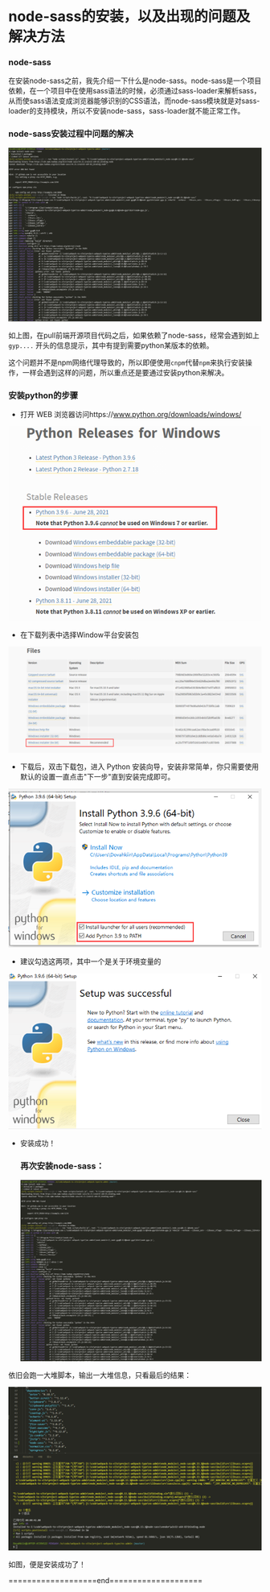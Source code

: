 # node-sass的安装，以及出现的问题及解决方法

### node-sass

在安装node-sass之前，我先介绍一下什么是node-sass。node-sass是一个项目依赖，在一个项目中在使用sass语法的时候，必须通过sass-loader来解析sass，从而使sass语法变成浏览器能够识别的CSS语法，而node-sass模块就是对sass-loader的支持模块，所以不安装node-sass，sass-loader就不能正常工作。

### node-sass安装过程中问题的解决

![image-20210709104713769](./img/image-20210709104713769.png)

如上图，在pull前端开源项目代码之后，如果依赖了node-sass，经常会遇到如上`gyp....` 开头的信息提示，其中有提到需要python某版本的依赖。

这个问题并不是npm网络代理导致的，所以即便使用`cnpm`代替`npm`来执行安装操作，一样会遇到这样的问题，所以重点还是要通过安装python来解决。

### 安装python的步骤

- 打开 WEB 浏览器访问https://www.python.org/downloads/windows/

![image-20210709105511419](./img/image-20210709105511419.png)

- 在下载列表中选择Window平台安装包

![image-20210709105633232](./img/image-20210709105633232.png)

- 下载后，双击下载包，进入 Python 安装向导，安装非常简单，你只需要使用默认的设置一直点击"下一步"直到安装完成即可。

![image-20210709105754961](./img/image-20210709105754961.png)

- 建议勾选这两项，其中一个是关于环境变量的

![image-20210709105848770](./img/image-20210709105848770.png)

- 安装成功！

  ### 再次安装node-sass：

  ![image-20210709110040996](./img/image-20210709110040996.png)

依旧会跑一大堆脚本，输出一大堆信息，只看最后的结果：

![image-20210709110156693](./img/image-20210709110156693.png)

如图，便是安装成功了！





===================end====================
